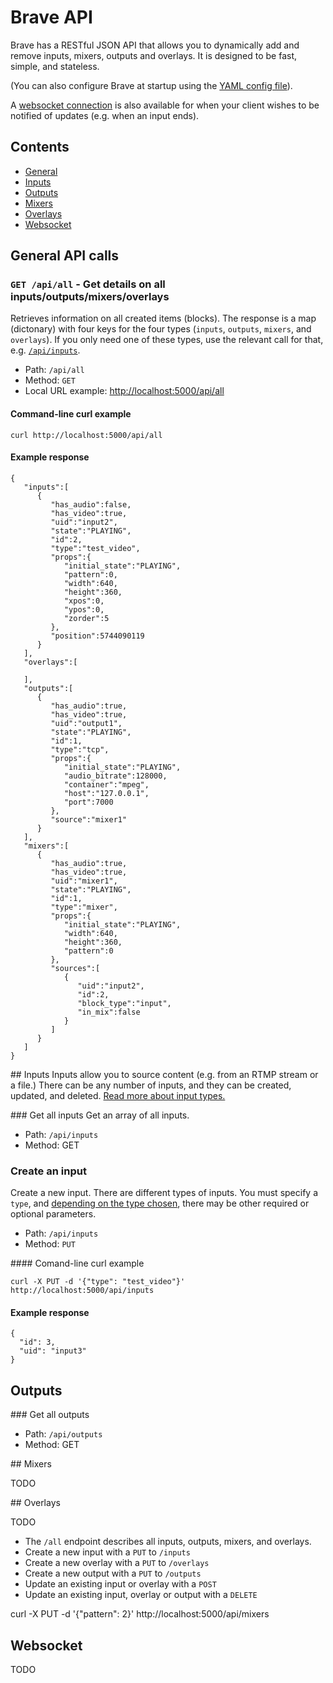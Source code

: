 # Brave API

Brave has a RESTful JSON API that allows you to dynamically add and remove inputs, mixers, outputs and overlays. It is designed to be fast, simple, and stateless.

(You can also configure Brave at startup using the [YAML config file](config_file.md)).

A [websocket connection](#websocket) is also available for when your client wishes to be notified of updates (e.g. when an input ends).

## Contents
- [General](#general-api-calls)
- [Inputs](#Inputs)
- [Outputs](#Outputs)
- [Mixers](#mixers)
- [Overlays](#overlays)
- [Websocket](#websocket)

## General API calls

### `GET /api/all` - Get details on all inputs/outputs/mixers/overlays
Retrieves information on all created items (blocks). The response is a map (dictonary) with four keys for the four types (`inputs`, `outputs`, `mixers`, and `overlays`). If you only need one of these types, use the relevant call for that, e.g.  [`/api/inputs`](#get-all-inputs).

- Path: `/api/all`
- Method: `GET`
- Local URL example: [http://localhost:5000/api/all](http://localhost:5000/api/all)

#### Command-line curl example
```
curl http://localhost:5000/api/all
```

#### Example response
```
{  
   "inputs":[  
      {  
         "has_audio":false,
         "has_video":true,
         "uid":"input2",
         "state":"PLAYING",
         "id":2,
         "type":"test_video",
         "props":{  
            "initial_state":"PLAYING",
            "pattern":0,
            "width":640,
            "height":360,
            "xpos":0,
            "ypos":0,
            "zorder":5
         },
         "position":5744090119
      }
   ],
   "overlays":[  

   ],
   "outputs":[  
      {  
         "has_audio":true,
         "has_video":true,
         "uid":"output1",
         "state":"PLAYING",
         "id":1,
         "type":"tcp",
         "props":{  
            "initial_state":"PLAYING",
            "audio_bitrate":128000,
            "container":"mpeg",
            "host":"127.0.0.1",
            "port":7000
         },
         "source":"mixer1"
      }
   ],
   "mixers":[  
      {  
         "has_audio":true,
         "has_video":true,
         "uid":"mixer1",
         "state":"PLAYING",
         "id":1,
         "type":"mixer",
         "props":{  
            "initial_state":"PLAYING",
            "width":640,
            "height":360,
            "pattern":0
         },
         "sources":[  
            {  
               "uid":"input2",
               "id":2,
               "block_type":"input",
               "in_mix":false
            }
         ]
      }
   ]
}
```

## Inputs
Inputs allow you to source content (e.g. from an RTMP stream or a file.) There can be any number of inputs, and they can be created, updated, and deleted. [Read more about input types.](./inputs.md)


### Get all inputs
Get an array of all inputs.

- Path: `/api/inputs`
- Method: GET


### Create an input
Create a new input. There are different types of inputs. You must specify a `type`, and [depending on the type chosen](./inputs.md), there may be other required or optional parameters.

- Path: `/api/inputs`
- Method: `PUT`

#### Comand-line curl example
```
curl -X PUT -d '{"type": "test_video"}' http://localhost:5000/api/inputs
```

#### Example response
```
{
  "id": 3,
  "uid": "input3"
}
```

## Outputs

### Get all outputs
- Path: `/api/outputs`
- Method: GET


## Mixers

TODO

## Overlays

TODO

* The `/all` endpoint describes all inputs, outputs, mixers, and overlays.
* Create a new input with a `PUT` to `/inputs`
* Create a new overlay with a `PUT` to `/overlays`
* Create a new output with a `PUT` to `/outputs`
* Update an existing input or overlay with a `POST`
* Update an existing input, overlay or output with a `DELETE`

curl -X PUT -d '{"pattern": 2}' http://localhost:5000/api/mixers

## Websocket

TODO
